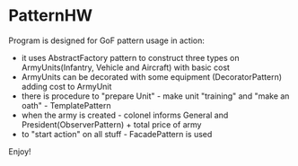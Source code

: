 # PatternHW
Program is designed for GoF pattern usage in action:
- it uses AbstractFactory pattern to construct three types on ArmyUnits(Infantry, Vehicle and Aircraft) with basic cost
- ArmyUnits can be decorated with some equipment (DecoratorPattern) adding cost to ArmyUnit
- there is procedure to "prepare Unit" -  make unit "training" and "make an oath" - TemplatePattern
- when the army is created - colonel informs  General and President(ObserverPattern) + total price of army
- to "start action" on all stuff - FacadePattern is used

Enjoy!
